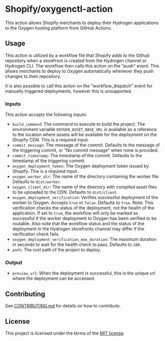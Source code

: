 # Shopify/oxygenctl-action

This action allows Shopify merchants to deploy their Hydrogen applications to the Oxygen hosting platform from GitHub Actions.

## Usage

This action is utilized by a workflow file that Shopify adds to the Github repository when a storefront is created from the Hydrogen channel or Hydrogen CLI. The workflow then calls this action on the "push" event. This allows merchants to deploy to Oxygen automatically whenever they push changes to their repository.

It is also possible to call this action on the "workflow_dispatch" event for manually triggered deployments, however this is unsupported.

### Inputs

This action accepts the following inputs:

- `build_command`: The command to execute to build the project. The environment variable `OXYGEN_ASSET_BASE_URL` is available as a reference to the location where assets will be available for the deployment on the Shopify CDN. This is a required input.
- `commit_message`: The message of the commit. Defaults to the message of the triggering commit, or "No commit message" when none is provided.
- `commit_timestamp`: The timestamp of the commit. Defaults to the timestamp of the triggering commit.
- `oxygen_deployment_token`: The Oxygen deployment token issued by Shopify. This is a required input.
- `oxygen_worker_dir`: The name of the directory containing the worker file. Defaults to `dist/worker`.
- `oxygen_client_dir`: The name of the directory with compiled asset files to be uploaded to the CDN. Defaults to `dist/client`.
- `oxygen_deployment_verification`: Verifies successful deployment of the worker to Oxygen. Accepts `true` or `false`. Defaults to `true`. Note: This verification checks the status of the deployment, not the health of the application. If set to `true`, the workflow will only be marked as successful if the worker deployment to Oxygen has been verified to be routable. Also note that the workflow status and the status of the deployment in the Hydrogen storefronts channel may differ if the verification check fails.
- `oxygen_deployment_verification_max_duration`: The maximum duration in seconds to wait for the health check to pass. Defaults to `180`.
- `path`: The root path of the project to deploy.

### Output

-  `preview_url`: When the deployment is successful, this is the unique url where the deployment can be accessed.

## Contributing

See [CONTRIBUTING.md](./CONTRIBUTING.md) for details on how to contribute.

## License

This project is licensed under the terms of the [MIT license](./LICENSE.md).
